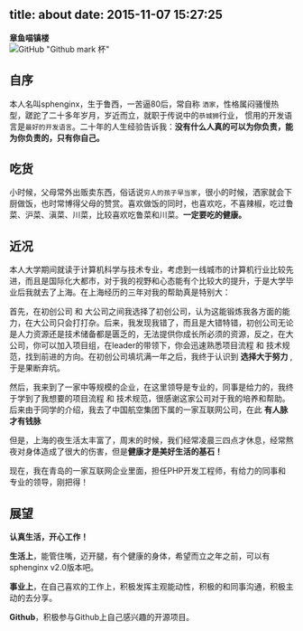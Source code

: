 title: about
date: 2015-11-07 15:27:25
---
__章鱼喵镇楼__  
![GitHub "Github mark 杯"](http://sphenginx.github.io/images/github_mark.png)

## 自序
本人名叫sphenginx，生于鲁西，一苦逼80后，常自称 `洒家`，性格属闷骚慢热型，蹉跎了二十多年岁月，岁近而立，就职于传说中的`恭城狮`行业， 惯用的开发语言是`最好的开发语言`。二十年的人生经验告诉我：**没有什么人真的可以为你负责，能为你负责的，只有你自己。**

## 吃货

小时候，父母常外出贩卖东西，俗话说`穷人的孩子早当家`，很小的时候，洒家就会下厨做饭，也时常博得父母的赞赏。喜欢做饭的同时，也喜欢吃，不喜辣椒，吃过鲁菜、沪菜、滇菜、川菜，比较喜欢吃鲁菜和川菜。**一定要吃的健康。**

## 近况

本人大学期间就读于计算机科学与技术专业，考虑到一线城市的计算机行业比较先进，而且是国际化大都市，对于我的视野和心态能有个比较大的提升，于是大学毕业后我就去了上海。在上海经历的三年对我的帮助真是特别大：

首先，在初创公司 和 大公司之间我选择了初创公司，认为这能锻炼我各方面的能力，在大公司只会打打杂。后来，我发现我错了，而且是大错特错，初创公司无论是人力资源还是技术储备都是匮乏的，无法提供你成长所必须的资源，反之，在大公司，你可以加入项目组，在leader的带领下，你会迅速熟悉项目流程 和 技术规范，找到前进的方向。在初创公司填坑满一年之后，我终于认识到 **选择大于努力** , 于是果断弃坑。

然后，我来到了一家中等规模的企业，在这里领导是专业的，同事是给力的，我终于学到了我想要的项目流程 和 技术规范，很感谢这家公司对于我的培养和帮助。后来由于同学的介绍，我去了中国航空集团下属的一家互联网公司，在此 **有人脉才有钱脉**

但是，上海的夜生活太丰富了，周末的时候，我们经常凌晨三四点才休息，经常熬夜对身体造成了很大的伤害，但是**健康才是美好生活的基石！**

现在，我在青岛的一家互联网企业里面，担任PHP开发工程师，有给力的同事和专业的领导，刚把得！

## 展望
__认真生活，开心工作！__ 

__生活上__，能管住嘴，迈开腿，有个健康的身体，希望而立之年之前，可以有sphenginx v2.0版本吧。  

__事业上__，在自己喜欢的工作上，积极发挥主观能动性，积极的和同事沟通，积极主动的去分享。  

__Github__，积极参与Github上自己感兴趣的开源项目。
